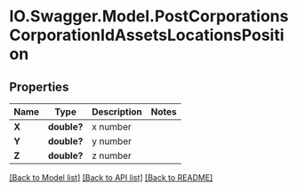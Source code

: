 # IO.Swagger.Model.PostCorporationsCorporationIdAssetsLocationsPosition
## Properties

Name | Type | Description | Notes
------------ | ------------- | ------------- | -------------
**X** | **double?** | x number | 
**Y** | **double?** | y number | 
**Z** | **double?** | z number | 

[[Back to Model list]](../README.md#documentation-for-models) [[Back to API list]](../README.md#documentation-for-api-endpoints) [[Back to README]](../README.md)

